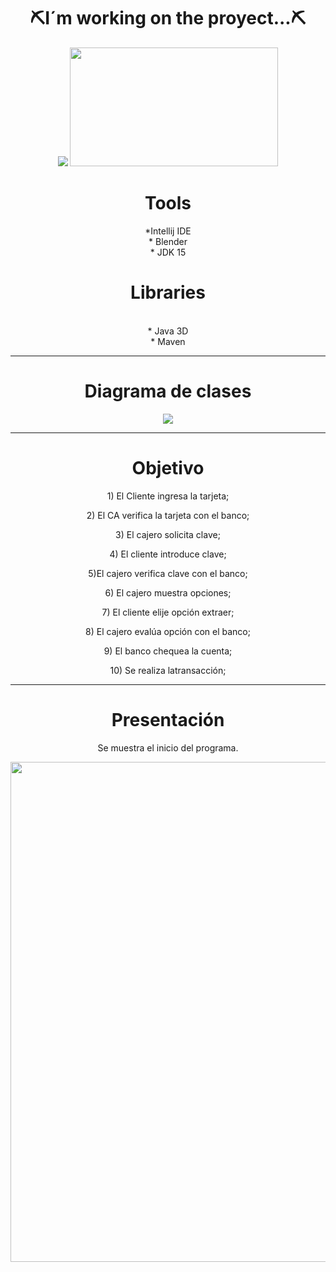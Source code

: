 
<div align="center">
 <h1> ⛏️I´m working on the proyect...⛏️</h1>
  
  <img src="https://i.makeagif.com/media/3-28-2015/gmUKeR.gif"/>
  <img src="https://media.giphy.com/media/4oHyOIBIt57ag/giphy.gif" width="333" height="190" />

</div>

<div align="center">
 <h1>Tools</h1>
 *Intellij IDE
 <br>
 * Blender
 <br>
 * JDK 15
</div>

<div align="center">
  <h1>Libraries</h1>
  <br>
  * Java 3D
  <br>
  * Maven
  
  ---
  <div align="center">
   <h1>Diagrama de clases</h1>
   <img src="https://github.com/Magucho/ATM_Machine/assets/98346054/e785621a-d98b-4cce-9886-8c4577d1aaec">

  </div>


  ---
  <div>
   <h1>Objetivo</h1>
   <p>1) El Cliente ingresa la tarjeta;</p>
   <p>2) El CA verifica la tarjeta con el banco;</p>
   <p>3) El cajero solicita clave;</p>
   <p>4) El cliente introduce clave;</p>
   <p>5)El cajero verifica clave con el banco;</p>
   <p>6) El cajero muestra opciones;</p>
   <p>7) El cliente elije opción extraer;</p>
   <p>8) El cajero evalúa opción con el banco;</p>
   <p>9) El banco chequea la cuenta;</p>
   <p>10) Se realiza latransacción;</p>
  </div>

---
  <div>
   <h1>Presentación</h1>
   <p>Se muestra el inicio del programa.</p>
    <img src="https://github.com/Magucho/ATM_Machine/assets/98346054/04ebb60d-4002-4760-9c60-8507aa173ad6"  width=800>
  </div>
  
</div>

